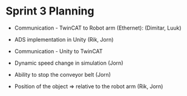 # Sprint 3 Planning

- Communication - TwinCAT to Robot arm (Ethernet): (Dimitar, Luuk)

- ADS implementation in Unity (Rik, Jorn)

- Communication - Unity to TwinCAT

- Dynamic speed change in simulation (Jorn)

- Ability to stop the conveyor belt (Jorn)

- Position of the object => relative to the robot arm (Rik, Jorn)
